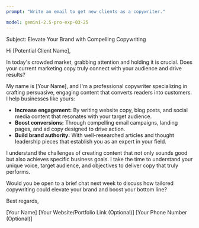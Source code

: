 ```yaml
---
prompt: "Write an email to get new clients as a copywriter."

model: gemini-2.5-pro-exp-03-25
---
```


Subject: Elevate Your Brand with Compelling Copywriting

Hi [Potential Client Name],

In today's crowded market, grabbing attention and holding it is crucial. Does your current marketing copy truly connect with your audience and drive results?

My name is [Your Name], and I'm a professional copywriter specializing in crafting persuasive, engaging content that converts readers into customers. I help businesses like yours:

* **Increase engagement:** By writing website copy, blog posts, and social media content that resonates with your target audience.
* **Boost conversions:** Through compelling email campaigns, landing pages, and ad copy designed to drive action.
* **Build brand authority:** With well-researched articles and thought leadership pieces that establish you as an expert in your field.

I understand the challenges of creating content that not only sounds good but also achieves specific business goals. I take the time to understand your unique voice, target audience, and objectives to deliver copy that truly performs.

Would you be open to a brief chat next week to discuss how tailored copywriting could elevate your brand and boost your bottom line?

Best regards,

[Your Name]
[Your Website/Portfolio Link (Optional)]
[Your Phone Number (Optional)]
